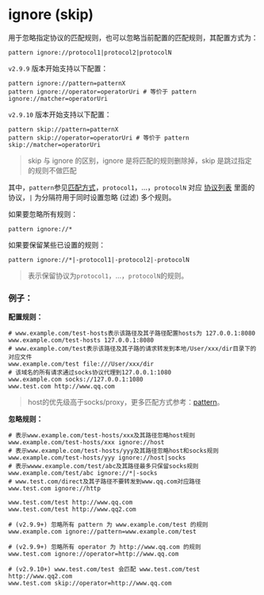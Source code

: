 # ignore (skip)
用于忽略指定协议的匹配规则，也可以忽略当前配置的匹配规则，其配置方式为：
```
pattern ignore://protocol1|protocol2|protocolN
```

`v2.9.9` 版本开始支持以下配置：
```
pattern ignore://pattern=patternX
pattern ignore://operator=operatorUri # 等价于 pattern ignore://matcher=operatorUri
```

`v2.9.10` 版本开始支持以下配置：
```
pattern skip://pattern=patternX
pattern skip://operator=operatorUri # 等价于 pattern skip://matcher=operatorUri
```
> skip 与 ignore 的区别，ignore 是将匹配的规则删除掉，skip 是跳过指定的规则不做匹配

其中，`pattern`参见[匹配方式](../pattern.html)，`protocol1`，...，`protocolN` 对应 [协议列表](../rules/.md) 里面的协议，`|` 为分隔符用于同时设置忽略 (过滤) 多个规则。

如果要忽略所有规则：
```
pattern ignore://*
```

如果要保留某些已设置的规则：
```
pattern ignore://*|-protocol1|-protocol2|-protocolN
```
> 表示保留协议为`protocol1`，...，`protocolN`的规则。

### 例子：

**配置规则：**
```
# www.example.com/test-hosts表示该路径及其子路径配置hosts为 127.0.0.1:8080
www.example.com/test-hosts 127.0.0.1:8080
# www.example.com/test表示该路径及其子路的请求转发到本地/User/xxx/dir目录下的对应文件
www.example.com/test file:///User/xxx/dir
# 该域名的所有请求通过socks协议代理到127.0.0.1:1080
www.example.com socks://127.0.0.1:1080
www.test.com http://www.qq.com
```
> host的优先级高于socks/proxy，更多匹配方式参考：[pattern](../pattern.html)。

**忽略规则：**
```
# 表示www.example.com/test-hosts/xxx及其路径忽略host规则
www.example.com/test-hosts/xxx ignore://host
# 表示www.example.com/test-hosts/yyy及其路径忽略host和socks规则
www.example.com/test-hosts/yyy ignore://host|socks
# 表示wwww.example.com/test/abc及其路径最多只保留socks规则
www.example.com/test/abc ignore://*|-socks
# www.test.com/direct及其子路径不要转发到www.qq.com对应路径
www.test.com ignore://http

www.test.com/test http://www.qq.com
www.test.com/test http://www.qq2.com

# (v2.9.9+) 忽略所有 pattern 为 www.example.com/test 的规则
www.example.com ignore://pattern=www.example.com/test

# (v2.9.9+) 忽略所有 operator 为 http://www.qq.com 的规则
www.test.com ignore://operator=http://www.qq.com

# (v2.9.10+) www.test.com/test 会匹配 www.test.com/test http://www.qq2.com
www.test.com skip://operator=http://www.qq.com

```

